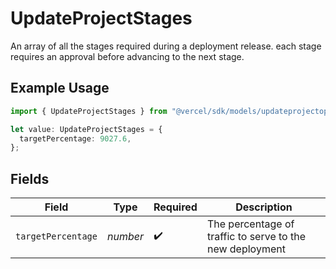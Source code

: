 # UpdateProjectStages

An array of all the stages required during a deployment release. each stage requires an approval before advancing to the next stage.

## Example Usage

```typescript
import { UpdateProjectStages } from "@vercel/sdk/models/updateprojectop.js";

let value: UpdateProjectStages = {
  targetPercentage: 9027.6,
};
```

## Fields

| Field                                                    | Type                                                     | Required                                                 | Description                                              |
| -------------------------------------------------------- | -------------------------------------------------------- | -------------------------------------------------------- | -------------------------------------------------------- |
| `targetPercentage`                                       | *number*                                                 | :heavy_check_mark:                                       | The percentage of traffic to serve to the new deployment |